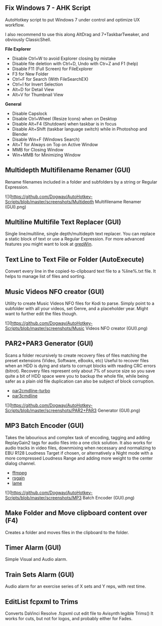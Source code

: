 ## Fix Windows 7 - AHK Script

AutoHotkey script to put Windows 7 under control and optimize UX workflow.

I also recommend to use this along AltDrag and 7+TaskbarTweaker, and obviously ClassicShell.

**File Explorer**
*   Disable Ctrl+W to avoid Explorer closing by mistake
*   Disable file deletion with Ctrl+D, Undo with Ctr+Z and F1 (help)
*   Disable F11 (Full Screen) for FileExplorer
*   F3 for New Folder
*   Ctrl+F for Search (With FileSearchEX)
*   Ctrl+I for Invert Selection
*   Alt+D for Detail View
*   Alt+V for Thumbnail View


**General**
*   Disable Capslock
*   Disable Ctrl+Wheel (Resize Icons) when on Desktop
*   Disable Alt+F4 (Shutdown) when taskbar is in focus
*   Disable Alt+Shift (taskbar language switch) while in Photoshop and Blender
*   Disable Win+F (Windows Search)
*   Alt+T for Always on Top on Active Window
*   MMB for Closing Window
*   Win+MMB for Minimizing Window



## Multidepth Multifilename Renamer (GUI)

Rename filenames included in a folder and subfolders by a string or Regular Expression.

![](https://github.com/Dogway/AutoHotkey-Scripts/blob/master/screenshots/Multidepth Multifilename Renamer (GUI).png)


## Multiline Multifile Text Replacer (GUI)

Single line/multiline, single depth/multidepth text replacer.
You can replace a static block of text or use a Regular Expression.
For more advanced features you might want to look at [grepWin](https://github.com/stefankueng/grepWin).


## Text Line to Text File or Folder (AutoExecute)

Convert every line in the copied-to-clipboard text file to a %line%.txt file. It helps to manage list of files and sorting.


## Music Videos NFO creator (GUI)
Utility to create Music Videos NFO files for Kodi to parse.
Simply point to a subfolder with all your videos, set Genre, and a placeholder year.
Might want to further edit the files though.

![](https://github.com/Dogway/AutoHotkey-Scripts/blob/master/screenshots/Music Videos NFO creator (GUI).png)


## PAR2+PAR3 Generator (GUI)

Scans a folder recursively to create recovery files of files matching the preset extensions (Video, Software, eBooks, etc)
Useful to recover files when an HDD is dying and starts to corrupt blocks with reading CRC errors (bitrot).
Recovery files represent only about 7% of source size so you save quite a bit of HDD space were you to backup the whole file,
while being safer as a plain old file duplication can also be subject of block corruption.
* [par2cmdline-turbo](https://github.com/animetosho/par2cmdline-turbo)
* [par3cmdline](https://github.com/Parchive/par3cmdline)

![](https://github.com/Dogway/AutoHotkey-Scripts/blob/master/screenshots/PAR2+PAR3 Generator (GUI).png)

## MP3 Batch Encoder (GUI)

Takes the labourious and complex task of encoding, tagging and adding ReplayGain2 tags for audio files into a one click solution.
It also works for audio tracks in video files, downmixing when necessary and normalizing to EBU R128 Loudness Target if chosen,
or alternatively a Night mode with a more compressed Loudness Range and adding more weight to the center dialog channel.
* [ffmpeg](https://www.gyan.dev/ffmpeg/builds/)
* [rsgain](https://github.com/complexlogic/rsgain)
* [lame](https://sourceforge.net/projects/lame/files/)

![](https://github.com/Dogway/AutoHotkey-Scripts/blob/master/screenshots/MP3 Batch Encoder (GUI).png)

## Make Folder and Move clipboard content over (F4)

Creates a folder and moves files in the clipboard to the folder.



## Timer Alarm (GUI)

Simple Visual and Audio alarm.



## Train Sets Alarm (GUI)

Audio alarm for an exercise series of X sets and Y reps, with rest time.



## EditList fcpxml to Trims

Converts DaVinci Resolve .fcpxml cut edit file to Avisynth legible Trims()
It works for cuts, but not for logos, and probably either for Fades.
